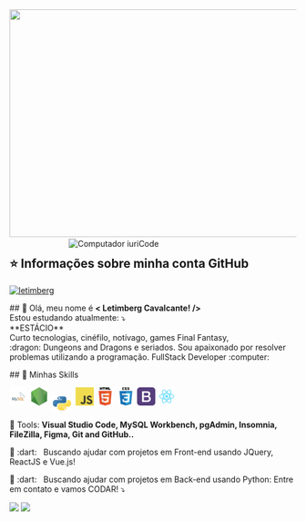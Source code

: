 <img width="1100" height="400" src="https://github.com/Letimberg/letimberg/blob/master/14bis.jpg">

<img src="https://raw.githubusercontent.com/MicaelliMedeiros/micaellimedeiros/master/image/computer-illustration.png" min-width="400px" max-width="400px" width="400px" align="right" alt="Computador iuriCode">

## ⭐ Informações sobre minha conta GitHub
[![letimberg](https://github-readme-stats.vercel.app/api/top-langs/?username=letimberg&hide=html&layout=compact&theme=tokyonight)](https://github.com/letimberg/)

<p align="left"> 
  ## 👋 Olá, meu nome é <strong> < Letimberg Cavalcante! /></strong> <br />
  Estou estudando atualmente: ⤵️ <br /> **ESTÁCIO** <br />
  Curto tecnologias, cinéfilo, notívago, games Final Fantasy, <br /> :dragon: Dungeons and Dragons e seriados. Sou apaixonado por resolver problemas utilizando a programação.
  FullStack Developer :computer:  
</p>

<p align="left">
 ## 🚀 Minhas Skills
<div style="display: inline_block">
  <code><img height="32" src="https://raw.githubusercontent.com/github/explore/80688e429a7d4ef2fca1e82350fe8e3517d3494d/topics/mysql/mysql.png" alt="MySQL"/></code>
  <code><img height="32" src="https://raw.githubusercontent.com/github/explore/80688e429a7d4ef2fca1e82350fe8e3517d3494d/topics/nodejs/nodejs.png" alt="Nodejs"/></code>
  <code><img align="center" alt="Rafa-Python" height="30" width="40" src="https://raw.githubusercontent.com/devicons/devicon/master/icons/python/python-original.svg"></code>
  <code><img height="32" src="https://raw.githubusercontent.com/github/explore/80688e429a7d4ef2fca1e82350fe8e3517d3494d/topics/javascript/javascript.png" alt="Javascript"/></code>
  <code><img height="32" src="https://raw.githubusercontent.com/github/explore/80688e429a7d4ef2fca1e82350fe8e3517d3494d/topics/html/html.png" alt="HTML5"/></code>
  <code><img height="32" src="https://raw.githubusercontent.com/github/explore/80688e429a7d4ef2fca1e82350fe8e3517d3494d/topics/css/css.png" alt="CSS"/></code>
  <code><img height="32" src="https://raw.githubusercontent.com/github/explore/80688e429a7d4ef2fca1e82350fe8e3517d3494d/topics/bootstrap/bootstrap.png" alt="Bootstrap"/></code>
  <code><img height="32" src="https://raw.githubusercontent.com/github/explore/80688e429a7d4ef2fca1e82350fe8e3517d3494d/topics/react/react.png" alt="React"/></code>  
</div>

</p>

<p align="left">
  💼 Tools: <strong>Visual Studio Code, MySQL Workbench, pgAdmin, Insomnia, FileZilla, Figma, Git and GitHub..</strong>
</p>

<p align="left">
  💌 :dart: &nbsp; Buscando ajudar com projetos em Front-end usando JQuery, ReactJS e Vue.js!
</p>

<p align="left">
  💌 :dart: &nbsp; Buscando ajudar com projetos em Back-end usando Python: Entre em contato e vamos CODAR! ⤵️
</p>

<p align="left">
  <a href="#" alt="Gmail">
  <img src="https://img.shields.io/badge/-Gmail-FF0000?style=flat-square&labelColor=FF0000&logo=gmail&logoColor=white&link=letimberg.cavalcante@gmail.com" /></a>
  <a href="#" alt="Linkedin">
  <img src="https://img.shields.io/badge/-Linkedin-0e76a8?style=flat-square&logo=Linkedin&logoColor=white&link=https://www.linkedin.com/in/letimberg-cavalcante/" /></a>
</a>
